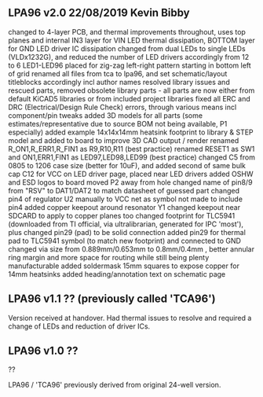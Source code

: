 LPA96 v2.0
22/08/2019 Kevin Bibby
-------------------------
changed to 4-layer PCB, and thermal improvements throughout, uses top planes and internal IN3 layer for VIN LED thermal dissipation, BOTTOM layer for GND LED driver IC dissipation
changed from dual LEDs to single LEDs (VLDx1232G), and reduced the number of LED drivers accordingly from 12 to 6
LED1-LED96 placed for zig-zag left-right pattern starting in bottom left of grid
renamed all files from tca to lpa96, and set schematic/layout titleblocks accordingly incl author names
resolved library issues and rescued parts, removed obsolete library parts - all parts are now either from default KiCAD5 libraries or from included project libraries
fixed all ERC and DRC (Electrical/Design Rule Check) errors, through various means incl component/pin tweaks
added 3D models for all parts (some estimates/representative due to source BOM not being available, P1 especially)
added example 14x14x14mm heatsink footprint to library & STEP model and added to board to improve 3D CAD output / render
renamed R_ON1,R_ERR1,R_FIN1 as R9,R10,R11 (best practice)
renamed RESET1 as SW1 and ON1,ERR1,FIN1 as LED97,LED98,LED99 (best practice)
changed C5 from 0805 to 1206 case size (better for 10uF), and added second of same bulk cap C12 for VCC on LED driver page, placed near LED drivers
added OSHW and ESD logos to board
moved P2 away from hole
changed name of pin8/9 from "RSV" to DAT1/DAT2 to match datasheet of guessed part
changed pin4 of regulator U2 manually to VCC net as symbol not made to include pin4
added copper keepout around resonator Y1
changed keepout near SDCARD to apply to copper planes too
changed footprint for TLC5941 (downloaded from TI official, via ultralibrarian, generated for IPC 'most'), plus changed pin29 (pad) to be solid connection
added pin29 for thermal pad to TLC5941 symbol (to match new footprint) and connected to GND
changed via size from 0.889mm/0.653mm to 0.8mm/0.4mm , better annular ring margin and more space for routing while still being plenty manufacturable
added soldermask 15mm squares to expose copper for 14mm heatsinks
added heading/annotation text on schematic page


LPA96 v1.1 ?? (previously called 'TCA96')
-------------------------
Version received at handover. Had thermal issues to resolve and required a change of LEDs and reduction of driver ICs.


LPA96 v1.0 ??
-------------------------
??

 LPA96 / 'TCA96' previously derived from original 24-well version.